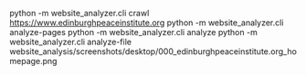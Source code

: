 python -m website_analyzer.cli crawl https://www.edinburghpeaceinstitute.org
python -m website_analyzer.cli analyze-pages
python -m website_analyzer.cli analyze
python -m website_analyzer.cli analyze-file website_analysis/screenshots/desktop/000_edinburghpeaceinstitute.org_homepage.png